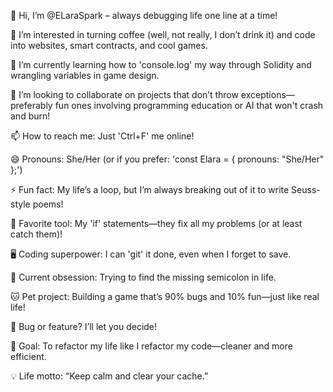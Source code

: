 👋 Hi, I’m @ELaraSpark – always debugging life one line at a time!

👀 I’m interested in turning coffee (well, not really, I don’t drink it) and code into websites, smart contracts, and cool games.

🌱 I’m currently learning how to 'console.log' my way through Solidity and wrangling variables in game design.

💞️ I’m looking to collaborate on projects that don’t throw exceptions—preferably fun ones involving programming education or AI that won't crash and burn!

📫 How to reach me: Just 'Ctrl+F' me online!

😄 Pronouns: She/Her (or if you prefer: 'const Elara = { pronouns: "She/Her" };')

⚡ Fun fact: My life’s a loop, but I’m always breaking out of it to write Seuss-style poems!

🔧 Favorite tool: My 'if' statements—they fix all my problems (or at least catch them)!

🖥️ Coding superpower: I can 'git' it done, even when I forget to save.

🧩 Current obsession: Trying to find the missing semicolon in life.

🐱 Pet project: Building a game that’s 90% bugs and 10% fun—just like real life!

🧠 Bug or feature? I’ll let you decide!

🚀 Goal: To refactor my life like I refactor my code—cleaner and more efficient.

💡 Life motto: “Keep calm and clear your cache.”
